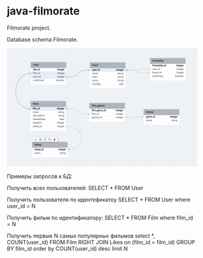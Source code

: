# java-filmorate

Filmorate project.

Database schema Filmorate.

![img.png](src/main/resources/img/database_schema.png)

Примеры запросов к БД:

Получить всех пользователей:
SELECT * FROM User

Получить пользователя по идентефикатоу
SELECT * FROM User
where user_id = N

Получить фильм по идентификатору:
SELECT * FROM Film where film_id = N

Получить первые N самых популярных фильмов
select *, COUNT(user_id) FROM Film
RIGHT JOIN Likes on (film_id = film_id)
GROUP BY film_id
order by COUNT(user_id) desc
limit N 
